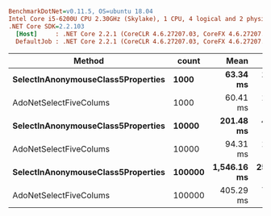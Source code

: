 ``` ini

BenchmarkDotNet=v0.11.5, OS=ubuntu 18.04
Intel Core i5-6200U CPU 2.30GHz (Skylake), 1 CPU, 4 logical and 2 physical cores
.NET Core SDK=2.2.103
  [Host]     : .NET Core 2.2.1 (CoreCLR 4.6.27207.03, CoreFX 4.6.27207.03), 64bit RyuJIT
  DefaultJob : .NET Core 2.2.1 (CoreCLR 4.6.27207.03, CoreFX 4.6.27207.03), 64bit RyuJIT


```
|                             Method |  count |        Mean |     Error |    StdDev |
|----------------------------------- |------- |------------:|----------:|----------:|
| **SelectInAnonymouseClass5Properties** |   **1000** |    **63.34 ms** |  **1.247 ms** |  **1.748 ms** |
|             AdoNetSelectFiveColums |   1000 |    60.41 ms |  1.430 ms |  4.217 ms |
| **SelectInAnonymouseClass5Properties** |  **10000** |   **201.48 ms** |  **4.334 ms** |  **6.486 ms** |
|             AdoNetSelectFiveColums |  10000 |    94.31 ms |  1.847 ms |  3.732 ms |
| **SelectInAnonymouseClass5Properties** | **100000** | **1,546.16 ms** | **25.507 ms** | **23.859 ms** |
|             AdoNetSelectFiveColums | 100000 |   405.29 ms |  7.933 ms |  9.444 ms |
